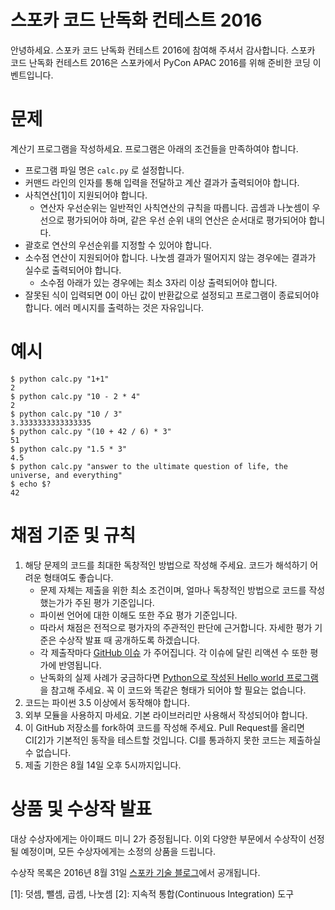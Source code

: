 # 스포카 코드 난독화 컨테스트 2016

안녕하세요. 스포카 코드 난독화 컨테스트 2016에 참여해 주셔서 감사합니다. 스포카 코드 난독화 컨테스트 2016은 스포카에서 PyCon APAC 2016를 위해 준비한 코딩 이벤트입니다.

# 문제

계산기 프로그램을 작성하세요. 프로그램은 아래의 조건들을 만족하여야 합니다.

* 프로그램 파일 명은 `calc.py` 로 설정합니다.
* 커맨드 라인의 인자를 통해 입력을 전달하고 계산 결과가 출력되어야 합니다.
* 사칙연산[1]이 지원되어야 합니다.
   * 연산자 우선순위는 일반적인 사칙연산의 규칙을 따릅니다. 곱셈과 나눗셈이 우선으로 평가되어야 하며, 같은 우선 순위 내의 연산은 순서대로 평가되어야 합니다.
* 괄호로 연산의 우선순위를 지정할 수 있어야 합니다.
* 소수점 연산이 지원되어야 합니다. 나눗셈 결과가 떨어지지 않는 경우에는 결과가 실수로 출력되어야 합니다.
   * 소수점 아래가 있는 경우에는 최소 3자리 이상 출력되어야 합니다.
* 잘못된 식이 입력되면 0이 아닌 값이 반환값으로 설정되고 프로그램이 종료되어야 합니다. 에러 메시지를 출력하는 것은 자유입니다.

# 예시
```
$ python calc.py "1+1"
2
$ python calc.py "10 - 2 * 4"
2
$ python calc.py "10 / 3"
3.3333333333333335
$ python calc.py "(10 + 42 / 6) * 3"
51
$ python calc.py "1.5 * 3"
4.5
$ python calc.py "answer to the ultimate question of life, the universe, and everything"
$ echo $?
42
```

# 채점 기준 및 규칙

1. 해당 문제의 코드를 최대한 독창적인 방법으로 작성해 주세요. 코드가 해석하기 어려운 형태여도 좋습니다.
   * 문제 자체는 제출을 위한 최소 조건이며, 얼마나 독창적인 방법으로 코드를 작성했는가가 주된 평가 기준입니다.
   * 파이썬 언어에 대한 이해도 또한 주요 평가 기준입니다.
   * 따라서 채점은 전적으로 평가자의 주관적인 판단에 근거합니다. 자세한 평가 기준은 수상작 발표 때 공개하도록 하겠습니다.
   * 각 제출작마다 [GitHub 이슈](https://github.com/spoqa/spoqa-pycon-2016-obfuscation-contest/issues) 가 주어집니다. 각 이슈에 달린 리액션 수 또한 평가에 반영됩니다.
   * 난독화의 실제 사례가 궁금하다면 [Python으로 작성된 Hello world 프로그램](https://benkurtovic.com/2014/06/01/obfuscating-hello-world.html)을 참고해 주세요. 꼭 이 코드와 똑같은 형태가 되어야 할 필요는 없습니다. 
2. 코드는 파이썬 3.5 이상에서 동작해야 합니다.
3. 외부 모듈을 사용하지 마세요. 기본 라이브러리만 사용해서 작성되어야 합니다.
4. 이 GitHub 저장소를 fork하여 코드를 작성해 주세요. Pull Request를 올리면 CI[2]가 기본적인 동작을 테스트할 것입니다. CI를 통과하지 못한 코드는 제출하실 수 없습니다.
5. 제출 기한은 8월 14일 오후 5시까지입니다.

# 상품 및 수상작 발표

대상 수상자에게는 아이패드 미니 2가 증정됩니다. 이외 다양한 부문에서 수상작이 선정될 예정이며, 모든 수상자에게는 소정의 상품을 드립니다.

수상작 목록은 2016년 8월 31일 [스포카 기술 블로그](http://spoqa.github.io/)에서 공개됩니다.

 [1]: 덧셈, 뺄셈, 곱셈, 나눗셈
 [2]: 지속적 통합(Continuous Integration) 도구
